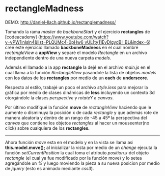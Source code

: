 # rectangleMadness

DEMO: http://daniel-llach.github.io/rectanglemadness/

Tomando la rama *master* de *backboneStart* y el ejercicio **rectangles** de [codeacademy] (https://www.youtube.com/watch?v=vPW1inIsln4&list=PLQUMc4-0pHw6_vUL1ty11EvDIgydBI_BL&index=6) creé este ejercicio llamado **backboneMadness** en el cual nombré *rectangleView* a **appView** y separé el modelo *Rectangle* en un archivo independiente dentro de una nueva carpeta *models*. 

Además el llamado a la app **rectangle** la dejé en el archivo *main.js* en el cual llama a la función *RectangleView*  pasandole la lista de objetos *models* con los datos de los **rectangles** por medio de un **each** de **underscore**.

Respecto al estilo, trabajé un poco el archivo *style.less* para mejorar la gráfica por medio de clases dinámicas de **less** incluyendo un contexto 3d otorgándole la clases *perspective* y *rotateY* a *canvas*.

Por último modifiqué la función **move** de *rectangleView* haciendo que le aumente o disminuya la posición x de cada *rectangle* y que además rote de manera aleatoria y dentro de un rango de -45 a 45º la perspectiva del *canvas* que contiene los objetos *rectangles* al hacer un mouseenter(no click) sobre cualquiera de los **rectangles**.

___

Ahora función *move* esta en el modelo y en la vista se llama asi **this.model.move();** al inicializar la vista por medio de un *change* ejecuta la función *setCurrentPosition* la cual toma el atributo *position.x* del objeto *rectangle* (el cual ya fue modificado por la función move) y lo setea agregándole un *%* y luego moviendo la pieza a su nueva posicion por medio de *jquery* (esto es animado mediante *css3*).
